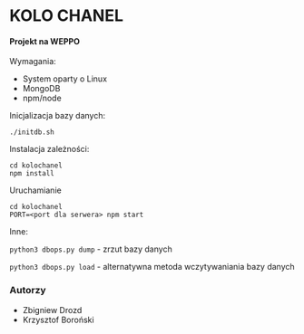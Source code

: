 # KOLO CHANEL
#### Projekt na WEPPO

Wymagania:
* System oparty o Linux
* MongoDB
* npm/node

Inicjalizacja bazy danych:
```
./initdb.sh
```

Instalacja zależności:
```
cd kolochanel
npm install
```

Uruchamianie
```
cd kolochanel
PORT=<port dla serwera> npm start
```

Inne:

`python3 dbops.py dump` - zrzut bazy danych

`python3 dbops.py load` - alternatywna metoda wczytywaniania bazy danych

### Autorzy
* Zbigniew Drozd
* Krzysztof Boroński
